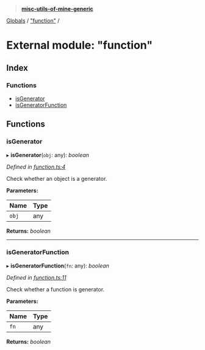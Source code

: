 > **[misc-utils-of-mine-generic](../README.md)**

[Globals](../globals.md) / ["function"](_function_.md) /

# External module: "function"

## Index

### Functions

* [isGenerator](_function_.md#isgenerator)
* [isGeneratorFunction](_function_.md#isgeneratorfunction)

## Functions

###  isGenerator

▸ **isGenerator**(`obj`: any): *boolean*

*Defined in [function.ts:4](https://github.com/cancerberoSgx/misc-utils-of-mine/blob/b63bcad/misc-utils-of-mine-generic/src/function.ts#L4)*

Check whether an object is a generator.

**Parameters:**

Name | Type |
------ | ------ |
`obj` | any |

**Returns:** *boolean*

___

###  isGeneratorFunction

▸ **isGeneratorFunction**(`fn`: any): *boolean*

*Defined in [function.ts:11](https://github.com/cancerberoSgx/misc-utils-of-mine/blob/b63bcad/misc-utils-of-mine-generic/src/function.ts#L11)*

Check whether a function is generator.

**Parameters:**

Name | Type |
------ | ------ |
`fn` | any |

**Returns:** *boolean*